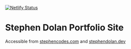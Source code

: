 [![Netlify Status](https://api.netlify.com/api/v1/badges/46213d9a-bc16-4191-b6aa-1a29a58d5aa4/deploy-status)](https://app.netlify.com/sites/stephencodes/deploys)

# Stephen Dolan Portfolio Site

Accessible from [stephencodes.com](https://stephencodes.com) and [stephendolan.dev](https://stephendolan.dev)
